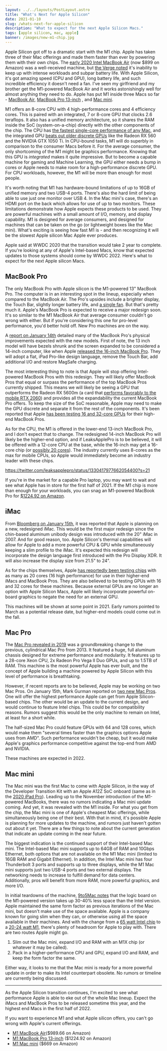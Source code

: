 ```yaml
---
layout: ../../layouts/PostLayout.astro
title: "What's Next for Apple Silicon"
date: 2021-01-10
slug: /whats-next-for-apple-silicon
description: "What to expect for the next Apple Silicon Macs."
tags: [apple silicon, mac, apple]
banner: /images/new-m1-chip.jpg
---
```


Apple Silicon got off to a dramatic start with the M1 chip. Apple has taken three of their Mac offerings and made them faster than ever by powering them with their own chips. The [early 2020 Intel MacBook Air](https://amzn.to/3nKdEGs) (now $899 on Amazon) was a well-received machine, but [the Verge noted](https://www.theverge.com/2020/3/26/21195008/apple-macbook-air-review-2020-new-keyboard-processor-battery-life-camera-price) it's inability to keep up with intense workloads and subpar battery life. With Apple Silicon, it's got amazing speed (CPU and GPU), long battery life, and such incredible efficiency it doesn't need a fan. I've seen my girlfriend and my brother get the M1-powered MacBook Air and it works astonishingly well for almost anything they need to do. Apple has put M1 inside three Macs so far - [MacBook Air](https://amzn.to/3645lPV), [MacBook Pro 13-inch](https://amzn.to/3ikHekz) , and [Mac mini](https://amzn.to/3svTljs).

M1 offers an 8-core CPU with 4 high-performance cores and 4 efficiency cores. This is paired with an integrated, 7 or 8-core GPU that clocks 2.6 teraflops. It also has a unified memory architecture, so it shares the RAM inside the SoC (system-on-a-chip) directly with the other components of the chip. The CPU has [the fastest single-core performance of any Mac](https://browser.geekbench.com/mac-benchmarks), and the integrated GPU [beats out older discrete GPUs](https://www.techradar.com/news/apples-m1-chip-can-apparently-outperform-some-amd-and-nvidia-graphics-cards) like the Radeon RX 560 and the NVIDIA GTX 1050 Ti. In CPU-bound tasks, M1 will do superbly in comparison to the consumer Macs before it. For the average consumer, the only shortcoming of the M1 might be graphics performance. Knowing that this GPU is _integrated_ makes it quite impressive. But to become a capable machine for gaming and Machine Learning, the GPU either needs a bump in cores or Apple needs to make room for a high-performance discrete GPU. For CPU workloads, however, the M1 will be more than enough for most people.

It's worth noting that M1 has hardware-bound limitations of up to 16GB of unified memory and two USB-4 ports. There's also the hard limit of being able to use just one monitor over USB 4. In the Mac mini's case, there's an HDMI port on the back which allows for use of up to two monitors. These limitations demonstrate how Apple expects these products to be used. They are powerful machines with a small amount of I/O, memory, and display capability. M1 is designed for average consumers, and designed for machines that can be taken on the go (or lightweight boxes like the Mac mini). What's exciting is seeing how fast M1 is - and then recognizing it will be the slowest Apple silicon Mac Apple ever produces.

Apple said at WWDC 2020 that the transition would take 2 year to complete. If you're looking at any of Apple's Intel-based Macs, know that expected updates to those systems should come by WWDC 2022. Here's what to expect for the next Apple silicon Macs.

## MacBook Pro

The only MacBook Pro with Apple silicon is the M1-powered 13" MacBook Pro. The computer is in an interesting spot in the lineup, especially when compared to the MacBook Air. The Pro's upsides include a brighter display, the Touch Bar, slightly longer battery life, and [a single fan](https://www.theverge.com/2020/11/10/21559228/apple-new-macbook-air-pro-difference-arm-m1-fan-thermal-performance). But that's pretty much it. Apple's MacBook Pro is expected to receive a major redesign soon. It's so similar to the M1 MacBook Air that average consumer couldn't go wrong with either. But if you're considering this one for pro-level performance, you'd better hold off. New Pro machines are on the way.

A [report on January 14th](https://www.macrumors.com/2021/01/15/new-macbook-pro-models-magsafe-ports/) detailed many of the MacBook Pro's physical improvements expected with the new models. First of note, the 13 inch model will have bezels shrunk and the screen expanded to be considered a 14-inch computer, like when Apple [released the 16-inch MacBook Pro](https://www.apple.com/newsroom/2019/11/apple-introduces-16-inch-macbook-pro-the-worlds-best-pro-notebook/). They will adopt a flat, iPad Pro-like design language, remove the Touch Bar, add additional I/O and restore MagSafe charging.

The most interesting thing to note is that Apple will stop offering Intel-powered MacBook Pros with this redesign. They will likely offer MacBook Pros that equal or surpass the performance of the top MacBook Pros currently shipped. This means we will likely be seeing a GPU that outperforms the Radeon RX 5600m (a card that [performs favorably to the mobile RTX 2060](https://www.notebookcheck.net/Radeon-RX-5600M-vs-GeForce-RTX-2060-AMD-is-So-Freaking-Close.477270.0.html)) and provides all the expandability the current MacBook Pro offers. To keep the size of the SoC reasonable, Apple may need to make the GPU discrete and separate it from the rest of the components. It's been reported that Apple [has been testing 16 and 32-core GPUs](https://www.engadget.com/apple-silicon-mac-cpu-roadmap-leak-142247372.html) for their high-end MacBook Pros.

As for the CPU, the M1 is offered in the lower-end 13-inch MacBook Pro, and I don't expect that to change. The redesigned 14-inch MacBook Pro will likely be the higher-end option, and if LeaksApplePro is to be believed, it will be offered with a 12-core CPU at the base, while the 16-inch may get a 16-core chip (or [possibly 20 cores](https://www.engadget.com/apple-silicon-mac-cpu-roadmap-leak-142247372.html)). The industry currently uses 8-cores as the max for mobile CPUs, so Apple would immediately become an industry leader with these chips.

https://twitter.com/leaksapplepro/status/1330417977662054400?s=21

If you're in the market for a capable Pro laptop, you may want to wait and see what Apple has in store for the first half of 2021. If the M1 chip is more than enough for your workloads, you can snag an M1-powered MacBook Pro for [$1224.92 on Amazon](https://amzn.to/3ikHekz).

## iMac

From [Bloomberg on January 15th](https://www.bloomberg.com/news/articles/2021-01-15/apple-plans-redesigned-imac-new-mac-pro-smaller-mac-pro-cheaper-monitor), it was reported that Apple is planning on a new, redesigned iMac. This would be the first major redesign since the chin-based aluminum unibody design was introduced with the 20" iMac in 2007. And for good reason, too. Apple Silicon's thermal capabilities will allow for Apple to add a more powerful CPU & GPU while simultaneously keeping a slim profile to the iMac. It's expected this redesign will incorporate the design language first introduced with the Pro Display XDR. It will also increase the display size from 21.5" to 24".

As for the chips themselves, Apple [has reportedly been testing chips](https://www.engadget.com/apple-silicon-mac-cpu-roadmap-leak-142247372.html) with as many as 20 cores (16 high performance) for use in their higher-end iMacs and MacBook Pros. They are also believed to be testing GPUs with 16 and 32 cores for these machines. Because external GPUs are no longer an option with Apple Silicon Macs, Apple will likely incorporate powerful on-board graphics to negate the need for an external GPU.

This machines will be shown at some point in 2021. Early rumors pointed to March as a potential release date, but higher-end models could come out in the fall.

## Mac Pro

The [Mac Pro revealed in 2019](https://www.apple.com/newsroom/2019/06/apple-unveils-powerful-all-new-mac-pro-and-groundbreaking-pro-display-xdr/) was a groundbreaking change to the previous, cylindrical Mac Pro from 2013. It featured a huge, full aluminum chassis designed for extreme performance and modularity. It features up to a 28-core Xeon CPU, 2x Radeon Pro Vega II Duo GPUs, and up to 1.5TB of RAM. This machine is the most powerful Apple has ever built, and the concept of Apple building a machine powered by Apple Silicon with this level of performance is breathtaking.

However, if recent reports are to be believed, Apple may be working on two Mac Pros. On January 15th, Mark Gurman reported on [two new Mac Pros](https://www.macworld.com/article/3603414/imac-redesign-in-the-works-half-height-apple-silicon-mac-pro-coming-this-year.html). One will offer the highest performance Apple can get from Apple Silicon-based chips. The other would be an update to the current design, and would continue to feature Intel chips. This could be for compatibility reasons. Rumors suggest this would be the only machine to remain on Intel, at least for a short while.

The half-sized Mac Pro could feature GPUs with 64 and 128 cores, which would make them "several times faster than the graphics options Apple uses from AMD". Such performance wouldn't be cheap, but it would make Apple's graphics performance competitive against the top-end from AMD and NVIDIA.

These machines are expected in 2022.

## Mac mini

The Mac mini was the first Mac to come with Apple Silicon, in the way of the Developer Transition Kit with an Apple A12Z SoC onboard (same as in the [2020 iPad Pro](https://amzn.to/3nOXHPd)). Leading up to the November introduction of the M1-powered MacBooks, there was no rumors indicating a Mac mini update coming. And yet, it was revealed with the M1 inside. For what you get from the chip, the Mac mini is one of Apple's cheapest Mac offerings, while simultaneously being one of their best. With that in mind, it's possible Apple is planning for more updates to the machine, and rumors just haven't gotten out about it yet. There are a few things to note about the current generation that indicate an update coming in the near future.

The biggest indication is the continued support of their Intel-based Mac mini. The Intel-based Mac mini supports up to 64GB of RAM and 10Gbps Ethernet, both options that are not available on the M1 Mac mini (limited to 16GB RAM and Gigabit Ethernet). In addition, the Intel Mac mini has four Thunderbolt 3 ports and supports up to three displays, while the M1 Mac mini supports just two USB-4 ports and two external displays. The networking needs to increase to fulfill demand for data centers. Additionally, pros will benefit from more RAM, more powerful graphics, and more I/O.

In initial teardowns of the machine, [9to5Mac notes](https://9to5mac.com/2020/11/18/m1-mac-mini-teardown-why-isnt-it-smaller/) that the logic board on the M1-powered version takes up 30-40% less space than the Intel version. Apple maintained the same form factor as previous iterations of the Mac mini, but doesn't make use of the space available. Apple is a company known for going slim when they can, or otherwise using all the space available in their machines. And with the change from a [65 watt Intel chip](https://ark.intel.com/content/www/us/en/ark/products/134892/intel-core-i5-8500b-processor-9m-cache-up-to-4-10-ghz.html) to a [20-24 watt M1](https://www.anandtech.com/show/16252/mac-mini-apple-m1-tested/5), there's plenty of headroom for Apple to play with. There are two routes Apple might go.

1. Slim out the Mac mini, expand I/O and RAM with an M1X chip (or whatever it may be called).
2. Pack in a higher-performance CPU and GPU, expand I/O and RAM, and keep the form factor the same.

Either way, it looks to me that the Mac mini is ready for a more powerful update in order to make its Intel counterpart obsolete. No rumors or timeline are currently being discussed.

---

As the Apple Silicon transition continues, I'm excited to see what performance Apple is able to eke out of the whole Mac lineup. Expect the iMacs and MacBook Pros to be released sometime this year, and the highest end Macs in the first half of 2022.

If you want to experience M1 and what Apple silicon offers, you can't go wrong with Apple's current offerings.

- [M1 MacBook Air](https://amzn.to/3645lPV)($989.66 on Amazon)
- [M1 MacBook Pro 13-inch](https://amzn.to/3ikHekz) ($1224.92 on Amazon)
- [M1 Mac mini](https://amzn.to/3svTljs) ($669 on Amazon)
